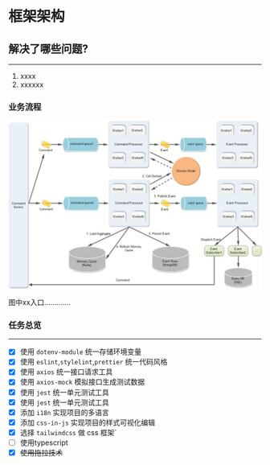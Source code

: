 # 框架架构

## 解决了哪些问题?

---

1. xxxx
2. xxxxxx


### 业务流程

![业务流程图](./images/frame.jpeg)


图中xx入口.............


### 任务总览

---

- [x] 使用 `dotenv-module`  统一存储环境变量
- [x] 使用 `eslint`,`stylelint`,`prettier` 统一代码风格
- [x] 使用 `axios` 统一接口请求工具
- [x] 使用 `axios-mock` 模拟接口生成测试数据
- [x] 使用 `jest` 统一单元测试工具
- [x] 使用 `jest` 统一单元测试工具
- [x] 添加 `i18n` 实现项目的多语言
- [x] 添加 `css-in-js` 实现项目的样式可视化编辑
- [x] 选择 `tailwindcss` 做 css 框架`
- [ ] 使用typescript
- [x] ~~使用拖拉技术~~
